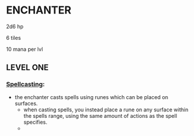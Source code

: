 # ENCHANTER

2d6 hp

6 tiles

10 mana per lvl

## LEVEL ONE

### [Spellcasting](spellcasting.md/enchanterlist.md):

* the enchanter casts spells using runes which can be placed on surfaces.
  * when casting spells, you instead place a rune on any surface within the spells range, using the same amount of actions as the spell specifies.
  * 
